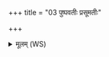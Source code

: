 +++
title = "03 पुष्पवतीः प्रसूमतीः"

+++
<details><summary>मूलम् (WS)</summary>

पुष्पवतीः प्रसूमतीः फलिनीरफला उत ।  
अश्वा इव स्थ जित्वरीर्वीरुधः पारयिष्णवः ॥ ३ ॥
</details>